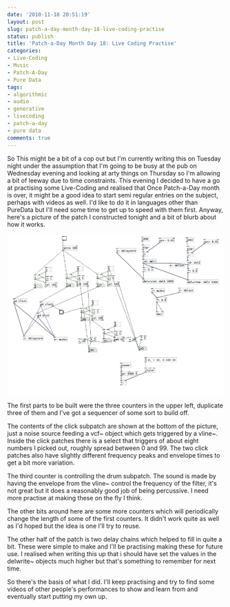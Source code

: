```yaml
---
date: '2010-11-18 20:51:19'
layout: post
slug: patch-a-day-month-day-18-live-coding-practise
status: publish
title: 'Patch-a-Day Month Day 18: Live Coding Practise'
categories:
- Live-Coding
- Music
- Patch-A-Day
- Pure Data
tags:
- algorithmic
- audio
- generative
- livecoding
- patch-a-day
- pure data
comments: true
---
```


So This might be a bit of a cop out but I'm currently writing this on Tuesday night under the assumption that I'm going to be busy at the pub on Wednesday evening and looking at arty things on Thursday so I'm allowing a bit of leeway due to time constraints. This evening I decided to have a go at practising some Live-Coding and realised that Once Patch-a-Day month is over, it might be a good idea to start semi regular entries on the subject, perhaps with videos as well. I'd like to do it in languages other than PureData but I'll need some time to get up to speed with them first. Anyway, here's a picture of the patch I constructed tonight and a bit of blurb about how it works.



![Live Coding Practise 16-11-2010](/a/2010-11-18-patch-a-day-month-day-18-live-coding-practise/16-11-2010.png)

The first parts to be built were the three counters in the upper left, duplicate three of them and I've got a sequencer of some sort to build off.

The contents of the click subpatch are shown at the bottom of the picture, just a noise source feeding a vcf~ object which gets triggered by a vline~. Inside the click patches there is a select that triggers of about eight numbers I picked out, roughly spread between 0 and 99. The two click patches also have slightly different frequency peaks and envelope times to get a bit more variation.

The third counter is controlling the drum subpatch. The sound is made by having the envelope from the vline~ control the frequency of the filter, it's not great but it does a reasonably good job of being percussive. I need more practise at making these on the fly I think.

The other bits around here are some more counters which will periodically change the length of some of the first counters. It didn't work quite as well as I'd hoped but the idea is one I'll try to reuse.

The other half of the patch is two delay chains which helped to fill in quite a bit. These were simple to make and I'll be practising making these for future use. I realised when writing this up that i should have set the values in the delwrite~ objects much higher but that's something to remember for next time.

So there's the basis of what I did. I'll keep practising and try to find some videos of other people's performances to show and learn from and eventually start putting my own up.
